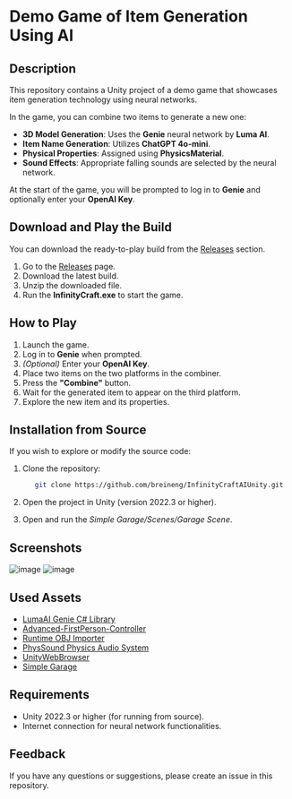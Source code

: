 # Demo Game of Item Generation Using AI

## Description

This repository contains a Unity project of a demo game that showcases item generation technology using neural networks.

In the game, you can combine two items to generate a new one:

- **3D Model Generation**: Uses the **Genie** neural network by **Luma AI**.
- **Item Name Generation**: Utilizes **ChatGPT 4o-mini**.
- **Physical Properties**: Assigned using **PhysicsMaterial**.
- **Sound Effects**: Appropriate falling sounds are selected by the neural network.

At the start of the game, you will be prompted to log in to **Genie** and optionally enter your **OpenAI Key**.

## Download and Play the Build

You can download the ready-to-play build from the [Releases](https://github.com/breineng/InfinityCraftAIUnity/releases) section.

1. Go to the [Releases](https://github.com/breineng/InfinityCraftAIUnity/releases) page.
2. Download the latest build.
3. Unzip the downloaded file.
4. Run the **InfinityCraft.exe** to start the game.

## How to Play

1. Launch the game.
2. Log in to **Genie** when prompted.
3. *(Optional)* Enter your **OpenAI Key**.
4. Place two items on the two platforms in the combiner.
5. Press the **"Combine"** button.
6. Wait for the generated item to appear on the third platform.
7. Explore the new item and its properties.

## Installation from Source

If you wish to explore or modify the source code:

1. Clone the repository:

   ```bash
      git clone https://github.com/breineng/InfinityCraftAIUnity.git
   ```
3. Open the project in Unity (version 2022.3 or higher).
4. Open and run the *Simple Garage/Scenes/Garage Scene*.

## Screenshots

![image](https://github.com/user-attachments/assets/a8fabe89-58d9-470f-9aa6-3090406d7f6d)
![image](https://github.com/user-attachments/assets/ca0a6435-e36b-4aec-ac91-11e5c826fcfa)


## Used Assets

- [LumaAI Genie C# Library](https://github.com/breineng/LumaAIGenieSharp)
- [Advanced-FirstPerson-Controller](https://github.com/moe4b-professional/Advanced-FirstPerson-Controller)
- [Runtime OBJ Importer](https://assetstore.unity.com/packages/tools/modeling/runtime-obj-importer-49547)
- [PhysSound Physics Audio System](https://discussions.unity.com/t/open-source-physsound-physics-audio-system/585439)
- [UnityWebBrowser](https://github.com/Voltstro-Studios/UnityWebBrowser)
- [Simple Garage](https://assetstore.unity.com/packages/3d/props/interior/simple-garage-197251)

## Requirements
- Unity 2022.3 or higher (for running from source).
- Internet connection for neural network functionalities.

## Feedback
If you have any questions or suggestions, please create an issue in this repository.
